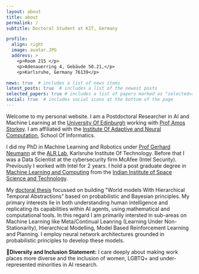 ```yaml
---
layout: about
title: about
permalink: /
subtitle: Doctoral Student at KIT, Germany

profile:
  align: right
  image: avatar.JPG
  address: >
    <p>Room 215 </p>
    <p>Adenauerring 4, Gebäude 50.21,</p>
    <p>Karlsruhe, Germany 76139</p>

news: true  # includes a list of news items
latest_posts: true  # includes a list of the newest posts
selected_papers: true # includes a list of papers marked as "selected={true}"
social: true  # includes social icons at the bottom of the page
---
```


Welcome to my personal website. I am a Postdoctoral Researcher in AI and Machine Learning at the [University Of Edinburgh](https://en.wikipedia.org/wiki/University_of_Edinburgh) working with [Prof Amos Storkey](https://homepages.inf.ed.ac.uk/amos/). I am affiliated with the [Institute Of Adaptive and Neural Computation](https://www.research.ed.ac.uk/en/organisations/institute-for-adaptive-and-neural-computation), School Of Informatics. 

I did my PhD in Machine Learning and Robotics under [Prof Gerhard Neumann](https://alr.anthropomatik.kit.edu/21_65.php) at the [ALR Lab](https://alr.anthropomatik.kit.edu/index.php), Karlsruhe Institute Of Technology. Before that I was a Data Scientist at the cybersecurity firm McAfee (Intel Security). Previously I worked with Intel for 2 years. I hold a post graduate degree in [Machine Learning and Computing](https://www.iist.ac.in/departments/mathematics-academics) from the [Indian Institute of Space Science and Technology](https://www.iist.ac.in/).

My [doctoral thesis](https://arxiv.org/abs/2404.16078) focussed on building "World models With Hierarchical Temporal Abstractions" based on probabilistic and Bayesian principles. My primary interests lie in both understanding human intelligence and replicating its capabilities within AI agents, using mathematical and computational tools. In this regard I am primarily intersted in sub-areas on Machine Learning like Meta/Continual Leanring (Learning Under Non-Stationarity), Hierarchical Modelling, Model Based Reinforcement Learning and Planning. I employ neural network architectures grounded in probabilistic principles to develop these models.

**🌈Diversity and Inclusion Statement:** I care deeply about making work places more diverse and the inclusion of women, LGBTQ+ and under-represented minorities in AI research. 


